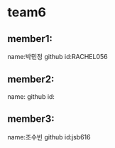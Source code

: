 # team6
## member1:
name:박민정
github id:RACHEL056

## member2:
name:
github id:

## member3:
name:조수빈
github id:jsb616
